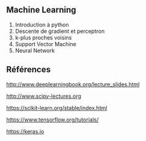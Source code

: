 ## Machine Learning

1. Introduction à python
2. Descente de gradient et perceptron
3. k-plus proches voisins
4. Support Vector Machine
5. Neural Network

## Références

http://www.deeplearningbook.org/lecture_slides.html

http://www.scipy-lectures.org

https://scikit-learn.org/stable/index.html

https://www.tensorflow.org/tutorials/

https://keras.io
